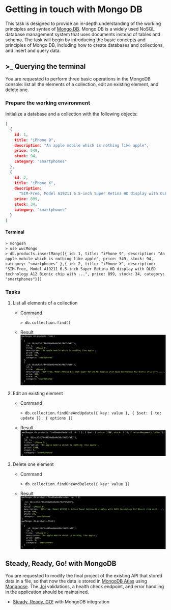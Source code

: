 # Getting in touch with Mongo DB
 
This task is designed to provide an in-depth understanding of the working principles and syntax of [Mongo DB](https://www.mongodb.com/).
Mongo DB is a widely used NoSQL database management system that uses documents instead of tables and schema.
The task will begin by introducing the basic concepts and principles of Mongo DB, including how to create databases and collections, and insert and query data.

## >_ Querying the terminal
You are requested to perform three basic operations in the MongoDB console: list all the elements of a collection, edit an existing element, and delete one.

### Prepare the working environment
Initialize a database and a collection with the following objects:

```json
[
  {
    id: 1,
    title: "iPhone 9",
    description: "An apple mobile which is nothing like apple",
    price: 549,
    stock: 94,
    category: "smartphones"
  },
  {
    id: 2,
    title: "iPhone X",
    description:
      "SIM-Free, Model A19211 6.5-inch Super Retina HD display with OLED technology A12 Bionic chip with ...",
    price: 899,
    stock: 34,
    category: "smartphones"
  }
]
```

#### Terminal

```
> mongosh
> use wwcMongo
> db.products.insertMany([{ id: 1, title: "iPhone 9", description: "An apple mobile which is nothing like apple", price: 549, stock: 94, category: "smartphones" },{ id: 2, title: "iPhone X", description: "SIM-Free, Model A19211 6.5-inch Super Retina HD display with OLED technology A12 Bionic chip with ...", price: 899, stock: 34, category: "smartphones"}])
```

### Tasks

1. List all elements of a collection
    * Command
        ```
        > db.collection.find()
        ```
    * Result
        ![Edit products](class5/assets/images/dbfind.png "List products")

2. Edit an existing element
    * Command
        ```
        > db.collection.findOneAndUpdate({ key: value }, { $set: { to: update }}, { options })
        ```
    * Result
        ![Edit products](class5/assets/images/dbupdate.png "Edit products")

3. Delete one element
    * Command
        ```
        > db.collection.findOneAndDelete({ key: value })
        ```
    * Result
        ![Remove products](class5/assets/images/dbdelete.png "Remove products")


## Steady, Ready, Go! with MongoDB
You are requested to modify the final project of the existing API that stored data in a file, so that now the data is stored in [MongoDB Atlas](https://www.mongodb.com/cloud/atlas/lp/try6) using [Mongoose](https://mongoosejs.com/). The [Joi](https://joi.dev/) validations, a health check endpoint, and error handling in the application should be maintained.

* [Steady, Ready, GO!](https://github.com/sortizs/WWC-fromHeroToSuperhero/tree/main/steadyReadyGo) with MongoDB integration
